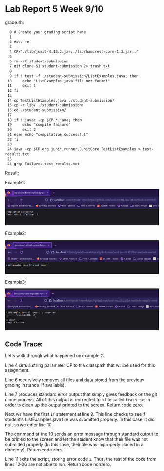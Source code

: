 # Lab Report 5 Week 9/10
grade.sh:
```
  0 # Create your grading script here
  1 
  2 #set -e
  3 
  4 CP="./lib/junit-4.13.2.jar:./lib/hamcrest-core-1.3.jar:."
  5 
  6 rm -rf student-submission
  7 git clone $1 student-submission 2> trash.txt
  8 
  9 if ! test -f ./student-submission/ListExamples.java; then
 10     echo "ListExamples.java file not found!"
 11     exit 1
 12 fi
 13 
 14 cp TestListExamples.java ./student-submission/
 15 cp -r lib/ ./student-submission/
 16 cd ./student-submission/
 17 
 18 if ! javac -cp $CP *.java; then
 19     echo "compile failure"
 20     exit 2
 21 else echo "compilation successful"
 22 fi
 23 
 24 java -cp $CP org.junit.runner.JUnitCore TestListExamples > test-results.txt
 25 
 26 grep Failures test-results.txt

```

Result:

Example1:

![Image](/lab5-9_images/Lab_5_evidence_of_GradeServer1.png)

Example2:

![Image](/lab5-9_images/Lab_5_evidence_of_GradeServer2.png)

Example3:

![Image](/lab5-9_images/Lab_5_evidence_of_GradeServer3.png)

## Code Trace:
Let's walk through what happened on example 2.

Line 4 sets a string parameter CP to the classpath that will be 
used for this assignment.

Line 6 recursively removes all files and data stored from the previous 
grading instance (if available).

Line 7 produces standard error output that simply gives feedback
on the git clone process. All of this output is redirected 
to a file called `trash.txt` in order to clean up the output
printed to the screen. Return code zero.

Next we have the first `if` statement at line 9. This line checks 
to see if student's ListExamples.java file was submitted 
properly. In this case, it did not, so we enter line 10.

The command at line 10 sends an error message through standard 
output to be printed to the screen and let the student know 
that their file was not submitted properly (In this case, 
their file was improperly placed in a directory). Return code zero.

Line 11 exits the script, storing error code `1`.
Thus, the rest of the code from lines 12-26 are not able to run.
Return code nonzero.